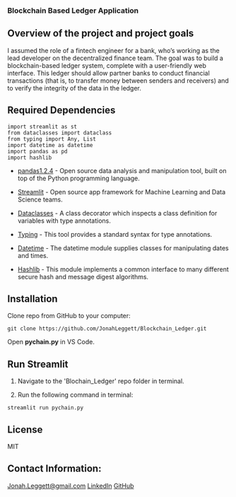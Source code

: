 ### Blockchain Based Ledger Application

## Overview of the project and project goals

I assumed the role of a fintech engineer for a bank, who’s working as the lead developer on the decentralized finance team. The goal was to build a blockchain-based ledger system, complete with a user-friendly web interface. This ledger should allow partner banks to conduct financial transactions (that is, to transfer money between senders and receivers) and to verify the integrity of the data in the ledger. 


## Required Dependencies 

```
import streamlit as st
from dataclasses import dataclass
from typing import Any, List
import datetime as datetime
import pandas as pd
import hashlib
```

* [pandas1.2.4](https://pandas.pydata.org) - Open source data analysis and manipulation tool, built on top of the Python programming language.

* [Streamlit](https://streamlit.io) - Open source app framework for Machine Learning and Data Science teams.

* [Dataclasses](https://docs.python.org/3/library/dataclasses.html#module-dataclasses) - A class decorator which inspects a class definition for variables with type annotations.

* [Typing](https://docs.python.org/3/library/typing.html#module-typing) - This tool provides a standard syntax for type annotations.

* [Datetime](https://docs.python.org/3/library/datetime.html) - The datetime module supplies classes for manipulating dates and times.

* [Hashlib](https://docs.python.org/3/library/hashlib.html) - This module implements a common interface to many different secure hash and message digest algorithms.

## Installation

Clone repo from GitHub to your computer:

```
git clone https://github.com/JonahLeggett/Blockchain_Ledger.git
```

Open **pychain.py** in VS Code.

## Run Streamlit

1. Navigate to the 'Blochain_Ledger' repo folder in terminal.

2. Run the following command in terminal:

```
streamlit run pychain.py
```

## License

MIT

## Contact Information: 

Jonah.Leggett@gmail.com
[LinkedIn](https://www.linkedin.com/in/jonah-l-29278a8a/)
[GitHub](github.com/JonahLeggett)
